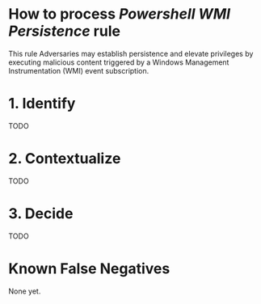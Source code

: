 # How to process *Powershell WMI Persistence* rule
This rule Adversaries may establish persistence and elevate privileges by executing malicious content triggered by a Windows Management Instrumentation (WMI) event subscription.

# 1. Identify
TODO

# 2. Contextualize
TODO

# 3. Decide
TODO

# Known False Negatives
None yet.
